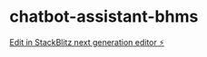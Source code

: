 # chatbot-assistant-bhms

[Edit in StackBlitz next generation editor ⚡️](https://stackblitz.com/~/github.com/omloyare/chatbot-assistant-bhms)